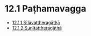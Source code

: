 # 12.1 Paṭhamavagga

* [12.1.1 Sīlavattheragāthā](12.1/12.1.1.md)
* [12.1.2 Sunītattheragāthā](12.1/12.1.2.md)
